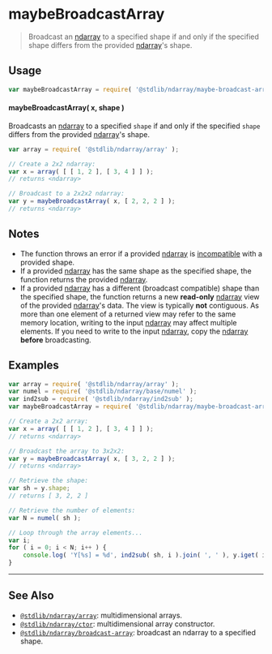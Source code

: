 <!--

@license Apache-2.0

Copyright (c) 2023 The Stdlib Authors.

Licensed under the Apache License, Version 2.0 (the "License");
you may not use this file except in compliance with the License.
You may obtain a copy of the License at

   http://www.apache.org/licenses/LICENSE-2.0

Unless required by applicable law or agreed to in writing, software
distributed under the License is distributed on an "AS IS" BASIS,
WITHOUT WARRANTIES OR CONDITIONS OF ANY KIND, either express or implied.
See the License for the specific language governing permissions and
limitations under the License.

-->

# maybeBroadcastArray

> Broadcast an [ndarray][@stdlib/ndarray/ctor] to a specified shape if and only if the specified shape differs from the provided [ndarray][@stdlib/ndarray/ctor]'s shape.

<!-- Section to include introductory text. Make sure to keep an empty line after the intro `section` element and another before the `/section` close. -->

<section class="intro">

</section>

<!-- /.intro -->

<!-- Package usage documentation. -->

<section class="usage">

## Usage

```javascript
var maybeBroadcastArray = require( '@stdlib/ndarray/maybe-broadcast-array' );
```

#### maybeBroadcastArray( x, shape )

Broadcasts an [ndarray][@stdlib/ndarray/ctor] to a specified `shape` if and only if the specified `shape` differs from the provided [ndarray][@stdlib/ndarray/ctor]'s shape.

```javascript
var array = require( '@stdlib/ndarray/array' );

// Create a 2x2 ndarray:
var x = array( [ [ 1, 2 ], [ 3, 4 ] ] );
// returns <ndarray>

// Broadcast to a 2x2x2 ndarray:
var y = maybeBroadcastArray( x, [ 2, 2, 2 ] );
// returns <ndarray>
```

</section>

<!-- /.usage -->

<!-- Package usage notes. Make sure to keep an empty line after the `section` element and another before the `/section` close. -->

<section class="notes">

## Notes

-   The function throws an error if a provided [ndarray][@stdlib/ndarray/ctor] is [incompatible][@stdlib/ndarray/base/broadcast-shapes] with a provided shape.
-   If a provided [ndarray][@stdlib/ndarray/ctor] has the same shape as the specified shape, the function returns the provided [ndarray][@stdlib/ndarray/ctor].
-   If a provided [ndarray][@stdlib/ndarray/ctor] has a different (broadcast compatible) shape than the specified shape, the function returns a new **read-only** [ndarray][@stdlib/ndarray/ctor] view of the provided [ndarray][@stdlib/ndarray/ctor]'s data. The view is typically **not** contiguous. As more than one element of a returned view may refer to the same memory location, writing to the input [ndarray][@stdlib/ndarray/ctor] may affect multiple elements. If you need to write to the input [ndarray][@stdlib/ndarray/ctor], copy the [ndarray][@stdlib/ndarray/ctor] **before** broadcasting.

</section>

<!-- /.notes -->

<!-- Package usage examples. -->

<section class="examples">

## Examples

<!-- eslint no-undef: "error" -->

```javascript
var array = require( '@stdlib/ndarray/array' );
var numel = require( '@stdlib/ndarray/base/numel' );
var ind2sub = require( '@stdlib/ndarray/ind2sub' );
var maybeBroadcastArray = require( '@stdlib/ndarray/maybe-broadcast-array' );

// Create a 2x2 array:
var x = array( [ [ 1, 2 ], [ 3, 4 ] ] );
// returns <ndarray>

// Broadcast the array to 3x2x2:
var y = maybeBroadcastArray( x, [ 3, 2, 2 ] );
// returns <ndarray>

// Retrieve the shape:
var sh = y.shape;
// returns [ 3, 2, 2 ]

// Retrieve the number of elements:
var N = numel( sh );

// Loop through the array elements...
var i;
for ( i = 0; i < N; i++ ) {
    console.log( 'Y[%s] = %d', ind2sub( sh, i ).join( ', ' ), y.iget( i ) );
}
```

</section>

<!-- /.examples -->

<!-- Section to include cited references. If references are included, add a horizontal rule *before* the section. Make sure to keep an empty line after the `section` element and another before the `/section` close. -->

<section class="references">

</section>

<!-- /.references -->

<!-- Section for related `stdlib` packages. Do not manually edit this section, as it is automatically populated. -->

<section class="related">

* * *

## See Also

-   <span class="package-name">[`@stdlib/ndarray/array`][@stdlib/ndarray/array]</span><span class="delimiter">: </span><span class="description">multidimensional arrays.</span>
-   <span class="package-name">[`@stdlib/ndarray/ctor`][@stdlib/ndarray/ctor]</span><span class="delimiter">: </span><span class="description">multidimensional array constructor.</span>
-   <span class="package-name">[`@stdlib/ndarray/broadcast-array`][@stdlib/ndarray/broadcast-array]</span><span class="delimiter">: </span><span class="description">broadcast an ndarray to a specified shape.</span>

</section>

<!-- /.related -->

<!-- Section for all links. Make sure to keep an empty line after the `section` element and another before the `/section` close. -->

<section class="links">

[@stdlib/ndarray/ctor]: https://github.com/stdlib-js/ndarray/tree/main/ctor

[@stdlib/ndarray/base/broadcast-shapes]: https://github.com/stdlib-js/ndarray/tree/main/base/broadcast-shapes

<!-- <related-links> -->

[@stdlib/ndarray/array]: https://github.com/stdlib-js/ndarray/tree/main/array

[@stdlib/ndarray/broadcast-array]: https://github.com/stdlib-js/ndarray/tree/main/broadcast-array

<!-- </related-links> -->

</section>

<!-- /.links -->
